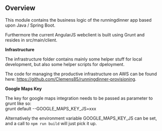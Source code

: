 ## Overview

This module contains the business logic of the runningdinner app based upon Java / Spring Boot.

Furthermore the current AngularJS webclient is built using Grunt and resides in src/main/client.

**Infrastructure**

The infrastructure folder contains mainly some helper stuff for local development, but also some helper scripts for dpeloyment.

The code for managing the productive infrastructure on AWS can be found here: https://github.com/Clemens85/runningdinner-provisioning.

**Google Maps Key**

The key for google maps integration needs to be passed as parameter to grunt like so:<br>
grunt default --GOOGLE_MAPS_KEY_JS=xxx

Alternatively the environment variable GOOGLE_MAPS_KEY_JS can be set, and a call to ``npm run build`` will just pick it up.

